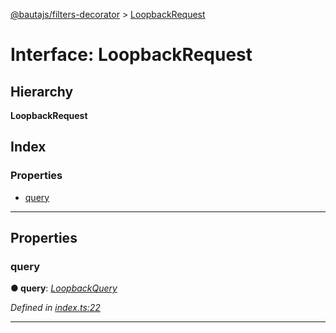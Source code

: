 [@bautajs/filters-decorator](../README.md) > [LoopbackRequest](../interfaces/loopbackrequest.md)

# Interface: LoopbackRequest

## Hierarchy

**LoopbackRequest**

## Index

### Properties

* [query](loopbackrequest.md#query)

---

## Properties

<a id="query"></a>

###  query

**● query**: *[LoopbackQuery](loopbackquery.md)*

*Defined in [index.ts:22](https://github.axa.com/Digital/bauta-nodejs/blob/9a199d7/packages/bautajs-filters-decorator/src/index.ts#L22)*

___

